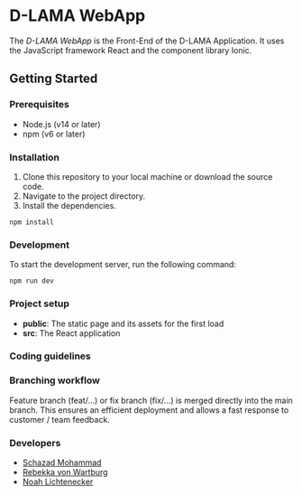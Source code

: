 # D-LAMA WebApp

The _D-LAMA WebApp_ is the Front-End of the D-LAMA Application. It uses the JavaScript framework React and the component library Ionic.

## Getting Started

### Prerequisites

- Node.js (v14 or later)
- npm (v6 or later)

### Installation

1. Clone this repository to your local machine or download the source code.
2. Navigate to the project directory.
3. Install the dependencies.

```shell
npm install
```

### Development

To start the development server, run the following command:

```shell
npm run dev
```

### Project setup

- **public**: The static page and its assets for the first load
- **src**: The React application

### Coding guidelines

### Branching workflow

Feature branch (feat/...) or fix branch (fix/...) is merged directly into the main branch. This ensures an efficient deployment and allows a fast response to customer / team feedback.

### Developers

- [Schazad Mohammad](https://github.com/schazadm)
- [Rebekka von Wartburg](https://github.com/vonwareb)
- [Noah Lichtenecker](https://github.com/noegeler)
